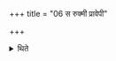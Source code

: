 +++
title = "06 स रुक्मी प्रावेपी"

+++

<details><summary>थिते</summary>

6. That (chariot should be furnished) with a golden plate, metal cover, all the ornaments, and should be lustrous. 
</details>
